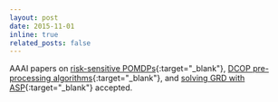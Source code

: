 ```yaml
---
layout: post
date: 2015-11-01
inline: true
related_posts: false
---
```


AAAI papers on [risk-sensitive POMDPs](/assets/pdf/aaai-Hou0V16.pdf){:target="_blank"}, [DCOP pre-processing algorithms](/assets/pdf/aaai-Fioretto0P16.pdf){:target="_blank"}, and [solving GRD with ASP](/assets/pdf/aaai-SonSSSY16.pdf){:target="_blank"} accepted.
